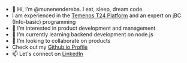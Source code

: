 - 👋 Hi, I’m @munenendereba. I eat, sleep, dream code.
- I am experienced in the [Temenos T24 Platform]() and an expert on jBC (Info-basic) programming
- 👀 I’m interested in product development and management
- 🌱 I’m currently learning backend development on node.js
- 💞️ I’m looking to collaborate on products
- Check out my [Github.io Profile](https://munenendereba.github.io/)
- 📫 Let's connect on [LinkedIn](https://www.linkedin.com/in/isaac-munene-ndereba/)

<!---
muneneisaka/muneneisaka is a ✨ special ✨ repository because its `README.md` (this file) appears on your GitHub profile.
You can click the Preview link to take a look at your changes.
--->
